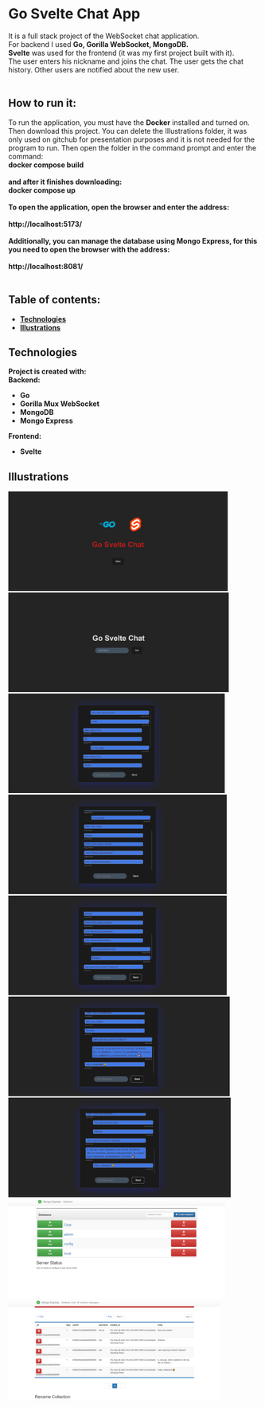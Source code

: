 # Go Svelte Chat App

It is a full stack project of the WebSocket chat application. <br>For backend I used <b>Go, Gorilla WebSocket, MongoDB.</b><br> <b>Svelte</b> was used for the frontend (it was my first project built with it).<br>
The user enters his nickname and joins the chat. The user gets the chat history. Other users are notified about the new user.<br><br>

## How to run it:
To run the application, you must have the <b>Docker</b> installed and turned on. Then download this project. You can delete the Illustrations folder, it was only used on gitchub for presentation purposes and it is not needed for the program to run. Then open the folder in the command prompt and enter the command:<br>
<b>docker compose build<b> <br><br>
and after it finishes downloading:<br>
<b>docker compose up</b><br><br>
To open the application, open the browser and enter the address:<br><br>
<b>http://localhost:5173/</b> <br><br>
Additionally, you can manage the database using Mongo Express, for this you need to open the browser with the address:<br><br>
<b>http://localhost:8081/</b> <br><br>

## Table of contents:
* [Technologies](#technologies)
* [Illustrations](#illustrations)

## Technologies
Project is created with:<br>
Backend:
* Go
* Gorilla Mux WebSocket
* MongoDB
* Mongo Express

Frontend:
* Svelte

## Illustrations
<p float="left">
 <img src="Illustrations/1.png" height = "200">
 <img src="Illustrations/2.png" height = "200">
 <img src="Illustrations/3.png" height = "200">
 <img src="Illustrations/4.png" height = "200">
 <img src="Illustrations/5.png" height = "200">
 <img src="Illustrations/6.png" height = "200">
 <img src="Illustrations/7.png" height = "200">
 <img src="Illustrations/8.png" height = "200">
 <img src="Illustrations/9.png" height = "200">
</p>